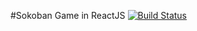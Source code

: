 #Sokoban Game in ReactJS [![Build Status](https://travis-ci.org/justgook/sokoban-react.svg?branch=master)](https://travis-ci.org/justgook/sokoban-react)
